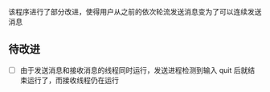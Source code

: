 该程序进行了部分改进，使得用户从之前的依次轮流发送消息变为了可以连续发送消息

## 待改进

* [ ] 由于发送消息和接收消息的线程同时运行，发送进程检测到输入 quit 后就结束运行了，而接收线程仍在运行
